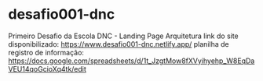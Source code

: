 # desafio001-dnc
 Primeiro Desafio da Escola DNC - Landing Page Arquitetura 
 link do site disponibilizado: https://www.desafio001-dnc.netlify.app/
 planilha de registro de informação: https://docs.google.com/spreadsheets/d/1t_JzgtMow8fXVyihyehp_W8EqDaVEU14qoGcioXq4tk/edit
